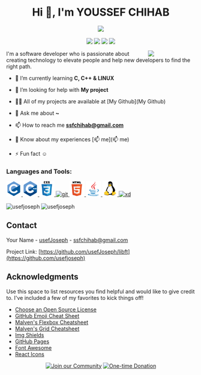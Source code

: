 <h1 align="center">Hi 👋, I'm YOUSSEF CHIHAB</h1>
<p align="center"> <img src="https://komarev.com/ghpvc/?username=usefjoseph&label=Profile%20views&color=0e75b6&style=flat" /> </p>
<p align="center">
    <a href="https://twitter.com/usef-Joseph"><img src="https://img.shields.io/badge/twitter-%231FA1F1?style=flat&logo=twitter&logoColor=white"/></a>
    <a href="https://www.linkedin.com/in/youssef chihab"><img src="https://img.shields.io/badge/linkedin-%230177B5?style=flat&logo=linkedin&logoColor=white"/></a>
    <a href="https://www.youtube.com/c/"><img src="https://img.shields.io/badge/youtube-%23FF0000?style=flat&logo=youtube&logoColor=white"/></a>
    <a href="https://www.instagram.com/youssef chihab"><img src="https://img.shields.io/badge/instagram-%23E4415F?style=flat&logo=instagram&logoColor=white"/></a>
  </p>


  <img src="https://avatars.githubusercontent.com/u/73492840?v=4" align="right" width="25%"/>

I'm a software developer who is passionate about creating technology to elevate people and help new developers to find the right path.
<!--
- 🔭 I'm a software developer 
 -->
- 🌱 I’m currently learning **C, C++ & LINUX**

- 🤝 I’m looking for help with **My project**

- 👨‍💻 All of my projects are available at [My Github](My Github)

- 💬 Ask me about **~**

- 📫 How to reach me **ssfchihab@gmail.com**

- 📄 Know about my experiences [📫 me](📫 me)

- ⚡ Fun fact **☺**
<!--👯 I’m looking to collaborate on **1337 <42> -->


<h3 align="left">Languages and Tools:</h3>
<p align="left"> <a href="https://www.cprogramming.com/" target="_blank" rel="noreferrer"> <img src="https://raw.githubusercontent.com/devicons/devicon/master/icons/c/c-original.svg" alt="c" width="40" height="40"/> </a> <a href="https://www.w3schools.com/cpp/" target="_blank" rel="noreferrer"> <img src="https://raw.githubusercontent.com/devicons/devicon/master/icons/cplusplus/cplusplus-original.svg" alt="cplusplus" width="40" height="40"/> </a> <a href="https://www.w3schools.com/css/" target="_blank" rel="noreferrer"> <img src="https://raw.githubusercontent.com/devicons/devicon/master/icons/css3/css3-original-wordmark.svg" alt="css3" width="40" height="40"/> </a> <a href="https://git-scm.com/" target="_blank" rel="noreferrer"> <img src="https://www.vectorlogo.zone/logos/git-scm/git-scm-icon.svg" alt="git" width="40" height="40"/> </a> <a href="https://www.w3.org/html/" target="_blank" rel="noreferrer"> <img src="https://raw.githubusercontent.com/devicons/devicon/master/icons/html5/html5-original-wordmark.svg" alt="html5" width="40" height="40"/> </a> <a href="https://www.java.com" target="_blank" rel="noreferrer"> <img src="https://raw.githubusercontent.com/devicons/devicon/master/icons/java/java-original.svg" alt="java" width="40" height="40"/> </a> <a href="https://www.linux.org/" target="_blank" rel="noreferrer"> <img src="https://raw.githubusercontent.com/devicons/devicon/master/icons/linux/linux-original.svg" alt="linux" width="40" height="40"/> </a> <a href="https://www.adobe.com/products/xd.html" target="_blank" rel="noreferrer"> <img src="https://cdn.worldvectorlogo.com/logos/adobe-xd.svg" alt="xd" width="40" height="40"/> </a> </p>

<p> <img align="center" width="420" src="https://github-readme-stats.vercel.app/api?username=usefjoseph&show_icons=true&locale=en" alt="usefjoseph"  /> <img align="center" width="420" src="https://github-readme-streak-stats.herokuapp.com/?user=usefjoseph&" alt="usefjoseph" /> </p>


 <!-- 
<p><img align="left" src="https://github-readme-stats.vercel.app/api/top-langs?username=usefjoseph&show_icons=true&locale=en&layout=compact" alt="usefjoseph" /></p>
-->

<!-- CONTACT -->
## Contact

Your Name - [usefJoseph](https://twitter.com/usefjoseph) - ssfchihab@gmail.com

Project Link: [https://github.com/usefJoseph/libft](https://github.com/usefjoseph)

</p>

<!-- ACKNOWLEDGMENTS -->
## Acknowledgments

Use this space to list resources you find helpful and would like to give credit to. I've included a few of my favorites to kick things off!

* [Choose an Open Source License](https://choosealicense.com)
* [GitHub Emoji Cheat Sheet](https://www.webpagefx.com/tools/emoji-cheat-sheet)
* [Malven's Flexbox Cheatsheet](https://flexbox.malven.co/)
* [Malven's Grid Cheatsheet](https://grid.malven.co/)
* [Img Shields](https://shields.io)
* [GitHub Pages](https://pages.github.com)
* [Font Awesome](https://fontawesome.com)
* [React Icons](https://react-icons.github.io/react-icons/search)

</p>


<p align="center">
    <a href="https://rootjunky.com"><img src="https://img.shields.io/badge/Join_the-Community-ec2828.svg?style=for-the-badge" alt="Join our Community"></a>
    <a href="https://www.paypal.com/donate?hosted_button_id=N6DVQ69QS424Q"><img src="https://img.shields.io/badge/Make_a-Donation-ec2828.svg?style=for-the-badge" alt="One-time Donation"></a>
    <br>
</p>

